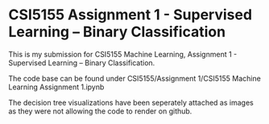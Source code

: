 # CSI5155 Assignment 1 - Supervised Learning – Binary Classification

This is my submission for CSI5155 Machine Learning, Assignment 1 - Supervised Learning – Binary Classification.

The code base can be found under CSI5155/Assignment 1/CSI5155 Machine Learning Assignment 1.ipynb

The decision tree visualizations have been seperately attached as images as they were not allowing the code to render on github.

